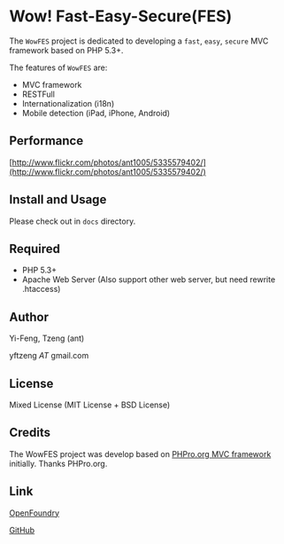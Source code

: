 # Wow! Fast-Easy-Secure(FES)

The `WowFES` project is dedicated to developing a `fast`, `easy`, `secure` MVC framework based on PHP 5.3+.

The features of `WowFES` are:

- MVC framework
- RESTFull
- Internationalization (i18n)
- Mobile detection (iPad, iPhone, Android)


## Performance

[http://www.flickr.com/photos/ant1005/5335579402/](http://www.flickr.com/photos/ant1005/5335579402/)


## Install and Usage

Please check out in `docs` directory.


## Required

- PHP 5.3+
- Apache Web Server (Also support other web server, but need rewrite .htaccess)


## Author

Yi-Feng, Tzeng (ant)

yftzeng _AT_ gmail.com


## License

Mixed License (MIT License + BSD License)

## Credits

The WowFES project was develop based on [PHPro.org MVC framework](http://www.phpro.org/tutorials/Model-View-Controller-MVC.html) initially. Thanks PHPro.org.

## Link

 [OpenFoundry](http://www.openfoundry.org/of/projects/1828/)

 [GitHub](https://yftzeng@github.com/yftzeng/WowFES.git)

